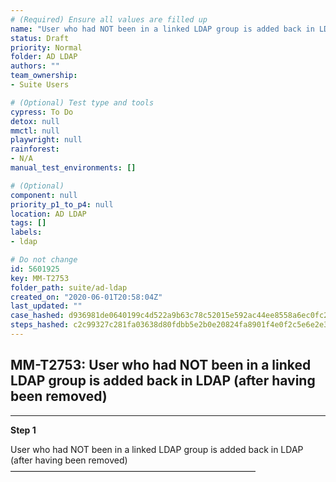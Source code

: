```yaml
---
# (Required) Ensure all values are filled up
name: "User who had NOT been in a linked LDAP group is added back in LDAP (after having been removed)"
status: Draft
priority: Normal
folder: AD LDAP
authors: ""
team_ownership: 
- Suite Users

# (Optional) Test type and tools
cypress: To Do
detox: null
mmctl: null
playwright: null
rainforest: 
- N/A
manual_test_environments: []

# (Optional)
component: null
priority_p1_to_p4: null
location: AD LDAP
tags: []
labels: 
- ldap

# Do not change
id: 5601925
key: MM-T2753
folder_path: suite/ad-ldap
created_on: "2020-06-01T20:58:04Z"
last_updated: ""
case_hashed: d936981de0640199c4d522a9b63c78c52015e592ac44ee8558a6ec0fc2b9a9ead37476126a7c8f0d18a43baf6f6c3799
steps_hashed: c2c99327c281fa03638d80fdbb5e2b0e20824fa8901f4e0f2c5e6e2e3c41df036a067ef3ce7c714d06e9d320b3f8e920
---
```


## MM-T2753: User who had NOT been in a linked LDAP group is added back in LDAP (after having been removed)

---

**Step 1**

User who had NOT been in a linked LDAP group is added back in LDAP (after having been removed)\
————————————————————————————
